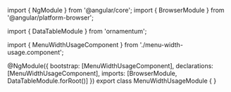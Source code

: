 import { NgModule } from '@angular/core';
import { BrowserModule } from '@angular/platform-browser';
  
import { DataTableModule } from 'ornamentum';
  
import { MenuWidthUsageComponent } from './menu-width-usage.component';

@NgModule({
 bootstrap: [MenuWidthUsageComponent],
 declarations: [MenuWidthUsageComponent],
 imports: [BrowserModule, DataTableModule.forRoot()]
})
export class MenuWidthUsageModule {
}
